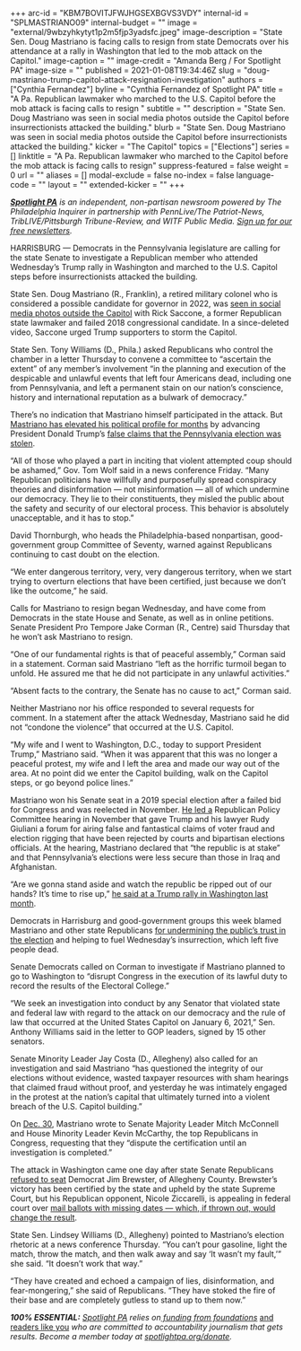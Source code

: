 +++
arc-id = "KBM7BOVITJFWJHGSEXBGVS3VDY"
internal-id = "SPLMASTRIANO09"
internal-budget = ""
image = "external/9wbzyhkytyt1p2m5fjp3yadsfc.jpeg"
image-description = "State Sen. Doug Mastriano is facing calls to resign from state Democrats over his attendance at a rally in Washington that led to the mob attack on the Capitol."
image-caption = ""
image-credit = "Amanda Berg / For Spotlight PA"
image-size = ""
published = 2021-01-08T19:34:46Z
slug = "doug-mastriano-trump-capitol-attack-resignation-investigation"
authors = ["Cynthia Fernandez"]
byline = "Cynthia Fernandez of Spotlight PA"
title = "A Pa. Republican lawmaker who marched to the U.S. Capitol before the mob attack is facing calls to resign  "
subtitle = ""
description = "State Sen. Doug Mastriano was seen in social media photos outside the Capitol before insurrectionists attacked the building."
blurb = "State Sen. Doug Mastriano was seen in social media photos outside the Capitol before insurrectionists attacked the building."
kicker = "The Capitol"
topics = ["Elections"]
series = []
linktitle = "A Pa. Republican lawmaker who marched to the Capitol before the mob attack is facing calls to resign"
suppress-featured = false
weight = 0
url = ""
aliases = []
modal-exclude = false
no-index = false
language-code = ""
layout = ""
extended-kicker = ""
+++

<a href="https://www.spotlightpa.org/"><i><b>Spotlight PA</b></i></a><i> is an independent, non-partisan newsroom powered by The Philadelphia Inquirer in partnership with PennLive/The Patriot-News, TribLIVE/Pittsburgh Tribune-Review, and WITF Public Media. </i><a href="https://www.spotlightpa.org/newsletters"><i>Sign up for our free newsletters</i></a><i>.</i>

HARRISBURG — Democrats in the Pennsylvania legislature are calling for the state Senate to investigate a Republican member who attended Wednesday’s Trump rally in Washington and marched to the U.S. Capitol steps before insurrectionists attacked the building.

State Sen. Doug Mastriano (R., Franklin), a retired military colonel who is considered a possible candidate for governor in 2022, was <a href="https://www.pghcitypaper.com/pittsburgh/sen-mastriano-and-former-state-rep-saccone-among-trump-supporters-who-occupied-us-capitol/Content?oid=18690728">seen in social media photos outside the Capitol</a> with Rick Saccone, a former Republican state lawmaker and failed 2018 congressional candidate. In a since-deleted video, Saccone urged Trump supporters to storm the Capitol.

State Sen. Tony Williams (D., Phila.) asked Republicans who control the chamber in a letter Thursday to convene a committee to “ascertain the extent” of any member’s involvement “in the planning and execution of the despicable and unlawful events that left four Americans dead, including one from Pennsylvania, and left a permanent stain on our nation’s conscience, history and international reputation as a bulwark of democracy.”

There’s no indication that Mastriano himself participated in the attack. But <a href="https://www.inquirer.com/politics/pennsylvania/doug-mastriano-pennsylvania-election-20201205.html">Mastriano has elevated his political profile for months</a> by advancing President Donald Trump’s <a href="https://www.inquirer.com/politics/election/pennsylvania-election-results-trump-fraud-fact-check-20201206.html">false claims that the Pennsylvania election was stolen</a>.

<script src="https://www.spotlightpa.org/embed.js" async></script><div data-spl-embed-version="1" data-spl-src="https://www.spotlightpa.org/embeds/newsletter/"></div>

“All of those who played a part in inciting that violent attempted coup should be ashamed,” Gov. Tom Wolf said in a news conference Friday. “Many Republican politicians have willfully and purposefully spread conspiracy theories and disinformation — not misinformation — all of which undermine our democracy. They lie to their constituents, they misled the public about the safety and security of our electoral process. This behavior is absolutely unacceptable, and it has to stop.”

David Thornburgh, who heads the Philadelphia-based nonpartisan, good-government group Committee of Seventy, warned against Republicans continuing to cast doubt on the election.

“We enter dangerous territory, very, very dangerous territory, when we start trying to overturn elections that have been certified, just because we don’t like the outcome,” he said.

Calls for Mastriano to resign began Wednesday, and have come from Democrats in the state House and Senate, as well as in online petitions. Senate President Pro Tempore Jake Corman (R., Centre) said Thursday that he won’t ask Mastriano to resign.

“One of our fundamental rights is that of peaceful assembly,” Corman said in a statement. Corman said Mastriano “left as the horrific turmoil began to unfold. He assured me that he did not participate in any unlawful activities.”

“Absent facts to the contrary, the Senate has no cause to act,” Corman said.

Neither Mastriano nor his office responded to several requests for comment. In a statement after the attack Wednesday, Mastriano said he did not “condone the violence” that occurred at the U.S. Capitol.

“My wife and I went to Washington, D.C., today to support President Trump,” Mastriano said. “When it was apparent that this was no longer a peaceful protest, my wife and I left the area and made our way out of the area. At no point did we enter the Capitol building, walk on the Capitol steps, or go beyond police lines.”

Mastriano won his Senate seat in a 2019 special election after a failed bid for Congress and was reelected in November. <a href="https://www.spotlightpa.org/news/2020/12/doug-mastriano-coronavirus-election-hearing-masks-jake-corman-review/">He led a</a> Republican Policy Committee hearing in November that gave Trump and his lawyer Rudy Giuliani a forum for airing false and fantastical claims of voter fraud and election rigging that have been rejected by courts and bipartisan elections officials. At the hearing, Mastriano declared that “the republic is at stake” and that Pennsylvania’s elections were less secure than those in Iraq and Afghanistan.

“Are we gonna stand aside and watch the republic be ripped out of our hands? It’s time to rise up,” <a href="https://www.c-span.org/video/?507234-1/women-america-rally">he said at a Trump rally in Washington last month</a>.

Democrats in Harrisburg and good-government groups this week blamed Mastriano and other state Republicans <a href="https://www.spotlightpa.org/news/2020/11/pennsylvania-election-2020-republican-fraud-cured-late-ballots/">for undermining the public’s trust in the election</a> and helping to fuel Wednesday’s insurrection, which left five people dead.

Senate Democrats called on Corman to investigate if Mastriano planned to go to Washington to “disrupt Congress in the execution of its lawful duty to record the results of the Electoral College.”

“We seek an investigation into conduct by any Senator that violated state and federal law with regard to the attack on our democracy and the rule of law that occurred at the United States Capitol on January 6, 2021,” Sen. Anthony Williams said in the letter to GOP leaders, signed by 15 other senators.
<script src="https://www.spotlightpa.org/embed.js" async></script><div data-spl-embed-version="1" data-spl-src="https://www.spotlightpa.org/embeds/donate/?teaser_text=Spotlight%20PA%20provides%20essential%2C%20public-service%20journalism%20thanks%20to%20readers%20like%20you.%20We%20rely%20on%20your%20support.&cta_text=Become%20a%20member"></div>

Senate Minority Leader Jay Costa (D., Allegheny) also called for an investigation and said Mastriano “has questioned the integrity of our elections without evidence, wasted taxpayer resources with sham hearings that claimed fraud without proof, and yesterday he was intimately engaged in the protest at the nation’s capital that ultimately turned into a violent breach of the U.S. Capitol building.”

On <a href="https://twitter.com/SenMastriano/status/1344659659865677825/photo/4">Dec. 30</a>, Mastriano wrote to Senate Majority Leader Mitch McConnell and House Minority Leader Kevin McCarthy, the top Republicans in Congress, requesting that they “dispute the certification until an investigation is completed.”

The attack in Washington came one day after state Senate Republicans <a href="https://www.spotlightpa.org/news/2021/01/john-fetterman-republican-pennsylvania-senate-removed-jim-brewster/">refused to seat</a> Democrat Jim Brewster, of Allegheny County. Brewster’s victory has been certified by the state and upheld by the state Supreme Court, but his Republican opponent, Nicole Ziccarelli, is appealing in federal court over <a href="https://www.inquirer.com/politics/election/pennsylvania-mail-ballots-lawsuit-election-ziccarelli-brewster-20201223.html" target=_blank>mail ballots with missing dates — which, if thrown out, would change the result</a>.

State Sen. Lindsey Williams (D., Allegheny) pointed to Mastriano’s election rhetoric at a news conference Thursday. “You can’t pour gasoline, light the match, throw the match, and then walk away and say ‘It wasn’t my fault,’” she said. “It doesn’t work that way.”

“They have created and echoed a campaign of lies, disinformation, and fear-mongering,” she said of Republicans. “They have stoked the fire of their base and are completely gutless to stand up to them now.”





<i><b>100% ESSENTIAL:</b></i><i> </i><a href="https://www.spotlightpa.org/"><i>Spotlight PA</i></a><i> relies on</i><a href="https://www.spotlightpa.org/support"><i> funding from foundations</i></a><i> </i><a href="https://www.spotlightpa.org/support">and readers like you</a><i> who are committed to accountability journalism that gets results. Become a member today at </i><a href="http://checkout.fundjournalism.org/memberform?org_id=spotlightpa&campaign=701f4000000TVuIAAW"><i>spotlightpa.org/donate</i></a><i>.</i>
